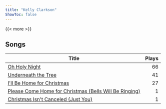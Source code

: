 ```yaml
---
title: "Kelly Clarkson"
ShowToc: false
---
```


{{< more >}}

## Songs
Title | Plays 
----- | -----: 
[Oh Holy Night](/songs/oh-holy-night) | 66
[Underneath the Tree](/songs/underneath-the-tree) | 41
[I'll Be Home for Christmas](/songs/ill-be-home-for-christmas) | 27
[Please Come Home for Christmas (Bells Will Be Ringing)](/songs/please-come-home-for-christmas-bells-will-be-ringing) | 1
[Christmas Isn't Canceled (Just You)](/songs/christmas-isnt-canceled-just-you) | 1

